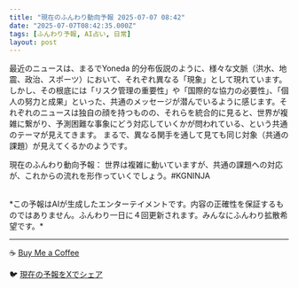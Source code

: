 ```yaml
---
title: "現在のふんわり動向予報 2025-07-07 08:42"
date: "2025-07-07T08:42:35.000Z"
tags: [ふんわり予報, AI占い, 日常]
layout: post
---
```


最近のニュースは、まるでYoneda 的分布仮説のように、様々な文脈（洪水、地震、政治、スポーツ）において、それぞれ異なる「現象」として現れています。しかし、その根底には「リスク管理の重要性」や「国際的な協力の必要性」、「個人の努力と成果」といった、共通のメッセージが潜んでいるように感じます。それぞれのニュースは独自の顔を持つものの、それらを統合的に見ると、世界が複雑に繋がり、予測困難な事象にどう対応していくかが問われている、という共通のテーマが見えてきます。  まるで、異なる関手を通して見ても同じ対象（共通の課題）が見えてくるかのようです。


現在のふんわり動向予報：
世界は複雑に動いていますが、共通の課題への対応が、これからの流れを形作っていくでしょう。#KGNINJA

<br>
*この予報はAIが生成したエンターテイメントです。内容の正確性を保証するものではありません。ふんわり一日に４回更新されます。みんなにふんわり拡散希望です。*

---
☕️ [Buy Me a Coffee](https://www.buymeacoffee.com/kgninja)

🐦 [現在の予報をXでシェア](https://twitter.com/intent/tweet?text=%E7%8F%BE%E5%9C%A8%E3%81%AE%E3%81%B5%E3%82%93%E3%82%8F%E3%82%8A%E4%BA%88%E5%A0%B1%3A%20%E3%80%8C%E6%9C%80%E8%BF%91%E3%81%AE%E3%83%8B%E3%83%A5%E3%83%BC%E3%82%B9%E3%81%AF%E3%80%81%E3%81%BE%E3%82%8B%E3%81%A7Yoneda%20%E7%9A%84%E5%88%86%E5%B8%83%E4%BB%AE%E8%AA%AC%E3%81%AE%E3%82%88%E3%81%86%E3%81%AB%E3%80%81%E6%A7%98%E3%80%85%E3%81%AA%E6%96%87%E8%84%88%EF%BC%88%E6%B4%AA%E6%B0%B4%E3%80%81%E5%9C%B0%E9%9C%87%E3%80%81%E6%94%BF%E6%B2%BB%E3%80%81%E3%82%B9%E3%83%9D%E3%83%BC%E3%83%84%EF%BC%89%E3%81%AB%E3%81%8A%E3%81%84%E3%81%A6%E3%80%81%E3%81%9D%E3%82%8C%E3%81%9E%E3%82%8C%E7%95%B0%E3%81%AA%E3%82%8B%E3%80%8C%E7%8F%BE%E8%B1%A1%E3%80%8D%E3%81%A8%E3%81%97%E3%81%A6%E7%8F%BE%E3%82%8C%E3%81%A6%E3%81%84%E3%81%BE%E3%81%99%E3%80%82%E3%80%8D%23KGNINJA%20%E7%B6%9A%E3%81%8D%E3%81%AF%E3%83%96%E3%83%AD%E3%82%B0%E3%81%A7%EF%BC%81%F0%9F%91%87&url=https%3A%2F%2Fkg-ninja.github.io%2FFunwariyoso%2F)
